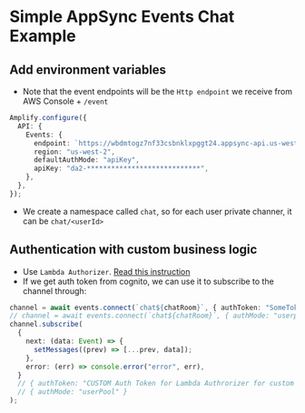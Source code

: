 # Simple AppSync Events Chat Example

## Add environment variables

- Note that the event endpoints will be the `Http endpoint` we receive from AWS Console + `/event`

```ts
Amplify.configure({
  API: {
    Events: {
      endpoint: `https://wbdmtogz7nf33csbnklxpggt24.appsync-api.us-west-2.amazonaws.com/event`,
      region: "us-west-2",
      defaultAuthMode: "apiKey",
      apiKey: "da2-****************************",
    },
  },
});
```

- We create a namespace called `chat`, so for each user private channer, it can be `chat/<userId>`

## Authentication with custom business logic

- Use `Lambda Authorizer`. [Read this instruction](https://aws.amazon.com/blogs/mobile/appsync-lambda-auth/)
- If we get auth token from cognito, we can use it to subscribe to the channel through:

```ts
channel = await events.connect(`chat${chatRoom}`, { authToken: "SomeToken" });
// channel = await events.connect(`chat${chatRoom}`, { authMode: "userpool" });
channel.subscribe(
  {
    next: (data: Event) => {
      setMessages((prev) => [...prev, data]);
    },
    error: (err) => console.error("error", err),
  }
  // { authToken: "CUSTOM Auth Token for Lambda Authrorizer for custom business logic" },
  // { authMode: "userPool" }
);
```
